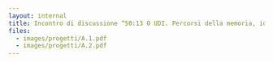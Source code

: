 ```yaml
---
layout: internal
title: Incontro di discussione “50:13 0 UDI. Percorsi della memoria, idee per il futuro”, bologna 14 novembre 1992
files:
  - images/progetti/A.1.pdf
  - images/progetti/A.2.pdf
---
```


